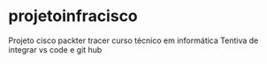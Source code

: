 # projetoinfracisco
Projeto cisco packter tracer curso técnico em informática 
Tentiva de integrar vs code e git hub
